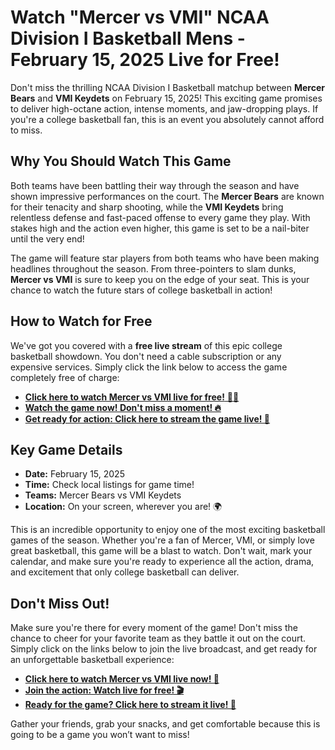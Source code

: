 # Watch "Mercer vs VMI" NCAA Division I Basketball Mens - February 15, 2025 Live for Free!

Don't miss the thrilling NCAA Division I Basketball matchup between **Mercer Bears** and **VMI Keydets** on February 15, 2025! This exciting game promises to deliver high-octane action, intense moments, and jaw-dropping plays. If you're a college basketball fan, this is an event you absolutely cannot afford to miss.

## Why You Should Watch This Game

Both teams have been battling their way through the season and have shown impressive performances on the court. The **Mercer Bears** are known for their tenacity and sharp shooting, while the **VMI Keydets** bring relentless defense and fast-paced offense to every game they play. With stakes high and the action even higher, this game is set to be a nail-biter until the very end!

The game will feature star players from both teams who have been making headlines throughout the season. From three-pointers to slam dunks, **Mercer vs VMI** is sure to keep you on the edge of your seat. This is your chance to watch the future stars of college basketball in action!

## How to Watch for Free

We've got you covered with a **free live stream** of this epic college basketball showdown. You don't need a cable subscription or any expensive services. Simply click the link below to access the game completely free of charge:

- [**Click here to watch Mercer vs VMI live for free!** 🎥🏀](https://tinyurl.com/livestreamfreeo?st=Mercer+vs+VMI&si=ghc)
- [**Watch the game now! Don't miss a moment! 🔥**](https://tinyurl.com/livestreamfreeo?st=Mercer+vs+VMI&si=ghc)
- [**Get ready for action: Click here to stream the game live! 🏀**](https://tinyurl.com/livestreamfreeo?st=Mercer+vs+VMI&si=ghc)

## Key Game Details

- **Date:** February 15, 2025
- **Time:** Check local listings for game time!
- **Teams:** Mercer Bears vs VMI Keydets
- **Location:** On your screen, wherever you are! 🌍

This is an incredible opportunity to enjoy one of the most exciting basketball games of the season. Whether you're a fan of Mercer, VMI, or simply love great basketball, this game will be a blast to watch. Don't wait, mark your calendar, and make sure you're ready to experience all the action, drama, and excitement that only college basketball can deliver.

## Don't Miss Out!

Make sure you're there for every moment of the game! Don't miss the chance to cheer for your favorite team as they battle it out on the court. Simply click on the links below to join the live broadcast, and get ready for an unforgettable basketball experience:

- [**Click here to watch Mercer vs VMI live now! 🚀**](https://tinyurl.com/livestreamfreeo?st=Mercer+vs+VMI&si=ghc)
- [**Join the action: Watch live for free! 🎬**](https://tinyurl.com/livestreamfreeo?st=Mercer+vs+VMI&si=ghc)
- [**Ready for the game? Click here to stream it live! 📲**](https://tinyurl.com/livestreamfreeo?st=Mercer+vs+VMI&si=ghc)

Gather your friends, grab your snacks, and get comfortable because this is going to be a game you won’t want to miss!
